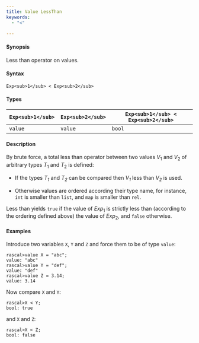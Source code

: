 ```yaml
---
title: Value LessThan
keywords:
  - "<"

---
```


#### Synopsis

Less than operator on values.

#### Syntax

`Exp<sub>1</sub> < Exp<sub>2</sub>`

#### Types


| `Exp<sub>1</sub>` | `Exp<sub>2</sub>` | `Exp<sub>1</sub> < Exp<sub>2</sub>`  |
| --- | --- | --- |
| `value`   |  `value`  | `bool`                |


#### Description

By brute force, a total less than operator between two values _V_<sub>1</sub> and _V_<sub>2</sub> of arbitrary types _T_<sub>1</sub> and _T_<sub>2</sub> is defined:

*  If the types _T<sub>1</sub>_ and _T<sub>2</sub>_ can be compared then _V<sub>1</sub>_ less than _V<sub>2</sub>_ is used.

*  Otherwise values are ordered according their type name, for instance, `int` is smaller than `list`, and `map` is smaller than `rel`.


Less than yields `true` if the value of _Exp_<sub>1</sub> is strictly less
than (according to the ordering defined above) the value of _Exp_<sub>2</sub>, and `false` otherwise.

#### Examples

Introduce two variables `X`, `Y` and `Z` and force them to be of type `value`:

```rascal-shell
rascal>value X = "abc";
value: "abc"
rascal>value Y = "def";
value: "def"
rascal>value Z = 3.14;
value: 3.14
```
Now compare `X` and `Y`:

```rascal-shell
rascal>X < Y;
bool: true
```
and `X` and `Z`:

```rascal-shell
rascal>X < Z;
bool: false
```


